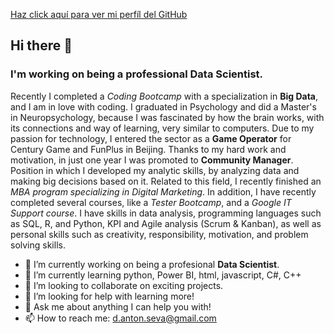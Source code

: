 [Haz click aquí para ver mi perfíl del GitHub](https://github.com/Dithedy)
## Hi there 👋
### I'm working on being a professional Data Scientist.
Recently I completed a _Coding Bootcamp_ with a specialization in **Big Data**, and I am in love with coding. I graduated in Psychology and did a Master's in Neuropsychology, because I was fascinated by how the brain works, with its connections and way of learning, very similar to computers. Due to my passion for technology, I entered the sector as a **Game Operator** for Century Game and FunPlus in Beijing. Thanks to my hard work and motivation, in just one year I was promoted to **Community Manager**. Position in which I developed my analytic skills, by analyzing data and making big decisions based on it. 
Related to this field, I recently finished an _MBA program specializing in Digital Marketing_. In addition, I have recently completed several courses, like a _Tester Bootcamp_, and a _Google IT Support course_. I have skills in data analysis, programming languages such as SQL, R, and Python, KPI and Agile analysis (Scrum & Kanban), as well as personal skills such as creativity, responsibility, motivation, and problem solving skills.

* 🔭 I’m currently working on being a profesional **Data Scientist**.
* 🌱 I’m currently learning python, Power BI, html, javascript, C#, C++
* 👯 I’m looking to collaborate on exciting projects.
* 🤔 I’m looking for help with learning more!
* 💬 Ask me about anything I can help you with!
* 📫 How to reach me: d.anton.seva@gmail.com